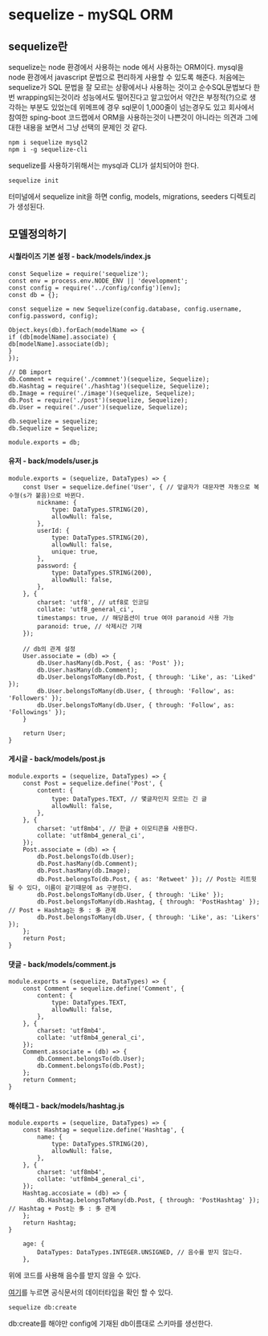 # sequelize - mySQL ORM

## sequelize란

sequelize는 node 환경에서 사용하는 node 에서 사용하는 ORM이다.
mysql을 node 환경에서 javascript 문법으로 편리하게 사용할 수 있도록 해준다.
처음에는 sequelize가 SQL 문법을 잘 모르는 상황에서나 사용하는 것이고 순수SQL문법보다 한번 wrapping되는것이라
성능에서도 떨어진다고 알고있어서 약간은 부정적(?)으로 생각하는 부분도 있었는데 위메프에 경우 sql문이 1,000줄이 넘는경우도 있고
회사에서 참여한 sping-boot 코드랩에서 ORM을 사용하는것이 나쁜것이 아니라는 의견과 그에대한 내용을 보면서
그냥 선택의 문제인 것 같다.


```
npm i sequelize mysql2
npm i -g sequelize-cli
```
sequelize를 사용하기위해서는 mysql과 CLI가 설치되어야 한다.


```
sequelize init
```
터미널에서 sequelize init을 하면 config, models, migrations, seeders 디렉토리가 생성된다.

## 모델정의하기

#### 시퀄라이즈 기본 설정 - back/models/index.js 
 ```
const Sequelize = require('sequelize');
const env = process.env.NODE_ENV || 'development';
const config = require('../config/config')[env];
const db = {};

const sequelize = new Sequelize(config.database, config.username, config.password, config);

Object.keys(db).forEach(modelName => {
if (db[modelName].associate) {
db[modelName].associate(db);
}
});

// DB import
db.Comment = require('./commnet')(sequelize, Sequelize);
db.Hashtag = require('./hashtag')(sequelize, Sequelize);
db.Image = require('./image')(sequelize, Sequelize);
db.Post = require('./post')(sequelize, Sequelize);
db.User = require('./user')(sequelize, Sequelize);

db.sequelize = sequelize;
db.Sequelize = Sequelize;

module.exports = db;
```

#### 유저  -  back/models/user.js
```
module.exports = (sequelize, DataTypes) => {
    const User = sequelize.define('User', { // 앞글자가 대문자면 자동으로 복수형(s가 붙음)으로 바뀐다.
        nickname: {
            type: DataTypes.STRING(20),
            allowNull: false,
        },
        userId: {
            type: DataTypes.STRING(20),
            allowNull: false,
            unique: true,
        },
        password: {
            type: DataTypes.STRING(200),
            allowNull: false,
        },
    }, {
        charset: 'utf8', // utf8로 인코딩
        collate: 'utf8_general_ci',
        timestamps: true, // 해당옵션이 true 여야 paranoid 사용 가능
        paranoid: true, // 삭제시간 기재
    });

    // db의 관계 설정
    User.associate = (db) => {
        db.User.hasMany(db.Post, { as: 'Post' });
        db.User.hasMany(db.Comment);
        db.User.belongsToMany(db.Post, { through: 'Like', as: 'Liked' });
        db.User.belongsToMany(db.User, { through: 'Follow', as: 'Followers' });
        db.User.belongsToMany(db.User, { through: 'Follow', as: 'Followings' });
    }

    return User;
}
```

#### 게시글  -  back/models/post.js
```
module.exports = (sequelize, DataTypes) => {
    const Post = sequelize.define('Post', {
        content: {
            type: DataTypes.TEXT, // 몇글자인지 모르는 긴 글
            allowNull: false,
        },
    }, {
        charset: 'utf8mb4', // 한글 + 이모티콘을 사용한다.
        collate: 'utf8mb4_general_ci',
    });
    Post.associate = (db) => {
        db.Post.belongsTo(db.User);
        db.Post.hasMany(db.Comment);
        db.Post.hasMany(db.Image);
        db.Post.belongsTo(db.Post, { as: 'Retweet' }); // Post는 리트윗될 수 있다, 이름이 같기때문에 as 구분한다.
        db.Post.belongsToMany(db.User, { through: 'Like' });
        db.Post.belongsToMany(db.Hashtag, { through: 'PostHashtag' }); // Post + Hashtag는 多 : 多 관계
        db.Post.belongsToMany(db.User, { through: 'Like', as: 'Likers' });
    };
    return Post;
}
```

#### 댓글  -  back/models/comment.js
```
module.exports = (sequelize, DataTypes) => {
    const Comment = sequelize.define('Comment', {
        content: {
            type: DataTypes.TEXT,
            allowNull: false,
        },
    }, {
        charset: 'utf8mb4',
        collate: 'utf8mb4_general_ci',
    });
    Comment.associate = (db) => {
        db.Comment.belongsTo(db.User);
        db.Comment.belongsTo(db.Post);
    };
    return Comment;
}
```

#### 해쉬태그 - back/models/hashtag.js
```
module.exports = (sequelize, DataTypes) => {
    const Hashtag = sequelize.define('Hashtag', {
        name: {
            type: DataTypes.STRING(20),
            allowNull: false,
        },
    }, {
        charset: 'utf8mb4',
        collate: 'utf8mb4_general_ci',
    });
    Hashtag.accosiate = (db) => {
        db.Hashtag.belongsToMany(db.Post, { through: 'PostHashtag' }); // Hashtag + Post는 多 : 多 관계
    };
    return Hashtag;
}
```

```
    age: {
        DataTypes: DataTypes.INTEGER.UNSIGNED, // 음수를 받지 않는다.
    },
```

위에 코드를 사용해 음수를 받지 않을 수 있다.

[여기]("https://sequelize.org/v5/manual/data-types.html")를 누르면 공식문서의 데이터타입을 확인 할 수 있다.

```
sequelize db:create
```

db:create를 해야만 config에 기재된 db이름대로 스키마를 생선한다. 